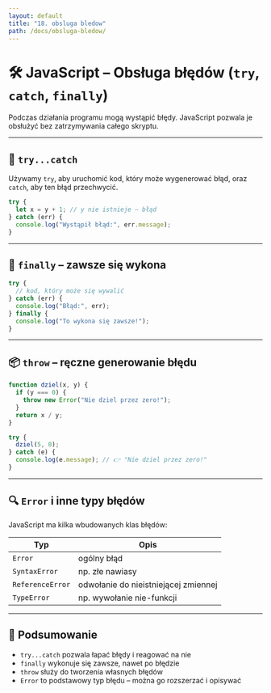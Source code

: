 ```yaml
---
layout: default
title: "18. obsluga bledow"
path: /docs/obsluga-bledow/
---
```


# 🛠️ JavaScript – Obsługa błędów (`try`, `catch`, `finally`)

Podczas działania programu mogą wystąpić błędy. JavaScript pozwala je obsłużyć bez zatrzymywania całego skryptu.

---

## 🔹 `try...catch`

Używamy `try`, aby uruchomić kod, który może wygenerować błąd, oraz `catch`, aby ten błąd przechwycić.

```js
try {
  let x = y + 1; // y nie istnieje – błąd
} catch (err) {
  console.log("Wystąpił błąd:", err.message);
}
```

---

## 🔹 `finally` – zawsze się wykona

```js
try {
  // kod, który może się wywalić
} catch (err) {
  console.log("Błąd:", err);
} finally {
  console.log("To wykona się zawsze!");
}
```

---

## 📦 `throw` – ręczne generowanie błędu

```js
function dziel(x, y) {
  if (y === 0) {
    throw new Error("Nie dziel przez zero!");
  }
  return x / y;
}

try {
  dziel(5, 0);
} catch (e) {
  console.log(e.message); // 👉 "Nie dziel przez zero!"
}
```

---

## 🔍 `Error` i inne typy błędów

JavaScript ma kilka wbudowanych klas błędów:

| Typ             | Opis                         |
|------------------|------------------------------|
| `Error`          | ogólny błąd                  |
| `SyntaxError`    | np. złe nawiasy              |
| `ReferenceError` | odwołanie do nieistniejącej zmiennej |
| `TypeError`      | np. wywołanie nie-funkcji    |

---

## 🧠 Podsumowanie

- `try...catch` pozwala łapać błędy i reagować na nie
- `finally` wykonuje się zawsze, nawet po błędzie
- `throw` służy do tworzenia własnych błędów
- `Error` to podstawowy typ błędu – można go rozszerzać i opisywać

